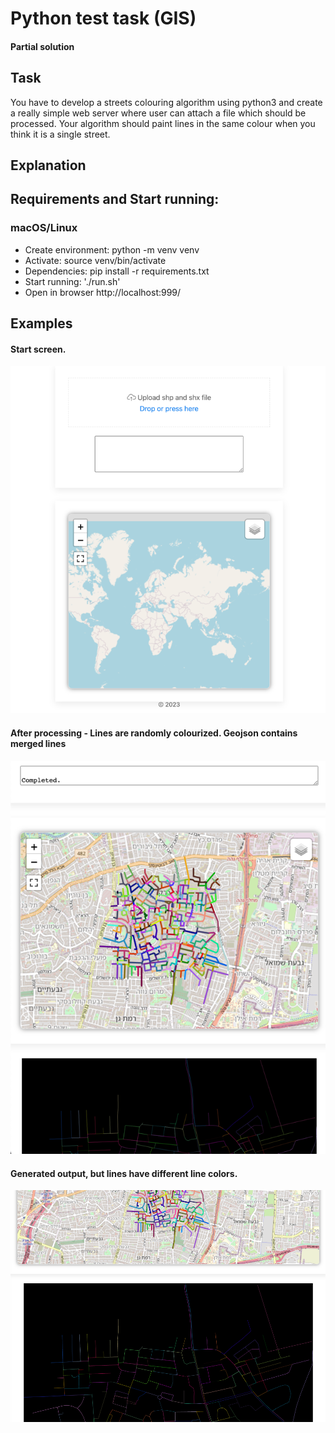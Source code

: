 # Python test task (GIS)
#### Partial solution


## Task
You have to develop a streets colouring algorithm using python3 and create a really simple web server where user can attach a file which should be processed. Your algorithm should paint lines in the same colour when you think it is a single street.

## Explanation


## Requirements and Start running:
### macOS/Linux
- Create environment: python -m venv venv
- Activate: source venv/bin/activate
- Dependencies: pip install -r requirements.txt
- Start running: './run.sh'
- Open in browser http://localhost:999/


## Examples
#### Start screen.
![Initial data](./images/img.png)
#### After processing - Lines are randomly colourized. Geojson contains merged lines
![Initial data](./images/img_1.png)
#### Generated output, but lines have different line colors.
![Initial data](./images/img_2.png)